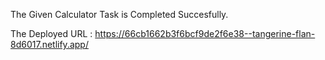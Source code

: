 The Given Calculator Task is Completed Succesfully.

The Deployed URL : https://66cb1662b3f6bcf9de2f6e38--tangerine-flan-8d6017.netlify.app/
